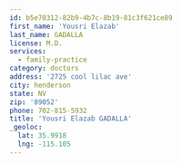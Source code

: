 ```yaml
---
id: b5e70312-82b9-4b7c-8b19-81c3f621ce89
first_name: 'Yousri Elazab'
last_name: GADALLA
license: M.D.
services:
  - family-practice
category: doctors
address: '2725 cool lilac ave'
city: henderson
state: NV
zip: '89052'
phone: 702-815-5932
title: 'Yousri Elazab GADALLA'
_geoloc:
  lat: 35.9918
  lng: -115.105
---
```

